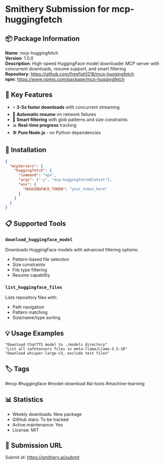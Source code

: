 # Smithery Submission for mcp-huggingfetch

## 📦 Package Information

**Name**: mcp-huggingfetch  
**Version**: 1.0.0  
**Description**: High-speed HuggingFace model downloader MCP server with concurrent downloads, resume support, and smart filtering  
**Repository**: https://github.com/freefish1218/mcp-huggingfetch  
**npm**: https://www.npmjs.com/package/mcp-huggingfetch

## 🎯 Key Features

- ⚡ **3-5x faster downloads** with concurrent streaming
- 🔄 **Automatic resume** on network failures
- 🎯 **Smart filtering** with glob patterns and size constraints
- 📊 **Real-time progress** tracking
- 🛠 **Pure Node.js** - no Python dependencies

## 🔧 Installation

```json
{
  "mcpServers": {
    "huggingfetch": {
      "command": "npx",
      "args": ["-y", "mcp-huggingfetch@latest"],
      "env": {
        "HUGGINGFACE_TOKEN": "your_token_here"
      }
    }
  }
}
```

## 📋 Supported Tools

### `download_huggingface_model`
Downloads HuggingFace models with advanced filtering options:
- Pattern-based file selection
- Size constraints
- File type filtering
- Resume capability

### `list_huggingface_files`
Lists repository files with:
- Path navigation
- Pattern matching
- Size/name/type sorting

## 💡 Usage Examples

```
"Download ChatTTS model to ./models directory"
"List all safetensors files in meta-llama/Llama-3.2-1B"
"Download whisper-large-v3, exclude test files"
```

## 🏷️ Tags

#mcp #huggingface #model-download #ai-tools #machine-learning

## 📊 Statistics

- Weekly downloads: New package
- GitHub stars: To be tracked
- Active maintenance: Yes
- License: MIT

## 🔗 Submission URL

Submit at: https://smithery.ai/submit